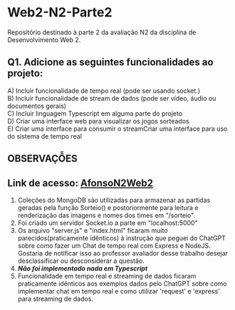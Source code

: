 # Web2-N2-Parte2
Repositório destinado à parte 2 da avaliação N2 da disciplina de Desenvolvimento Web 2. 
<h2>Q1. Adicione as seguintes funcionalidades ao projeto:</h2>
A) Incluir funcionalidade de tempo real (pode ser usando socket.)<br>
B) Incluir funcionalidade de stream de dados (pode ser vídeo, áudio ou documentos gerais)<br>
C) Incluir linguagem Typescript em alguma parte do projeto<br>
D) Criar uma interface web para visualizar os jogos sorteados<br>
E) Criar uma interface para consumir o streamCriar uma interface para uso do sistema de tempo real<br>
<h2>OBSERVAÇỖES</h2>
<p>
  <h2>Link de acesso: <a href='https://web2-n2-parte2-5bbubq06t-afonsojuda94.vercel.app/'>AfonsoN2Web2</a></h2>
</p>

<p style="textWeight:bold">
  <ol>
    <li>Coleções do MongoDB são utilizadas para armazenar as partidas geradas pela função Sorteio() e postoriormente para leitura e renderização das imagens e nomes dos times em "/sorteio".</li>
    <li>Foi criado um servidor Socket.io a parte em "localhost:5000"</li>
    <li>Os arquivo "server.js" e "index.html" ficaram muito parecidos(praticamente idênticos) à instrução que peguei do ChatGPT sobre como fazer um Chat de tempo real com Express e NodeJS. Gostaria de notificar isso ao professor avaliador desse trabalho desejar desclassificar ou desconsiderar a questão.</li>
    <li style={color:red}><i><b>Não foi implementado nada em Typescript</b></i></li>
    <li>Funcionalidade em tempo real e streaming de dados ficaram praticamente idênticos aos exemplos dados pelo ChatGPT sobre como implementar chat em tempo real e como utilizar 'request' e 'express' para streaming de dados.</li>
  </ol>
  
</p>

